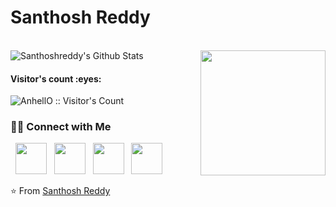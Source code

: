 # Santhosh Reddy
<br>

<img align="center" src="https://github-readme-stats.vercel.app/api?username=santhoshreddy0&count_private=true&show_icons=true&line_height=20&title_color=7A7ADB&icon_color=2234AE&text_color=D3D3D3&bg_color=0,000000,130F40" alt="Santhoshreddy's Github Stats">
<img align="right" src="https://media.giphy.com/media/jRf5fsn8G6YaogAWxn/giphy.gif" width="200" height="200"/>


</br>
<h4 align="left">Visitor's count :eyes:</h4>

<p align="left"><img src="https://profile-counter.glitch.me/{santhoshreddy0}/count.svg" alt="AnhellO :: Visitor's Count" /></p>

<h3 align="left"> 🤝🏻 Connect with Me </h3>

<p align="left">
&nbsp; <a href="https://twitter.com/itsme_santhoshd" target="_blank" rel="noopener noreferrer"><img src="https://img.icons8.com/plasticine/100/000000/twitter.png" width="50" /></a>  
&nbsp; <a href="https://www.instagram.com/itsme_karikalan/" target="_blank" rel="noopener noreferrer"><img src="https://img.icons8.com/plasticine/100/000000/instagram-new.png" width="50" /></a>  
&nbsp; <a href="https://www.linkedin.com/in/santhoshdkumar/" target="_blank" rel="noopener noreferrer"><img src="https://img.icons8.com/plasticine/100/000000/linkedin.png" width="50" /></a>
&nbsp; <a href="mailto:mail2myweb@gmail.com" target="_blank" rel="noopener noreferrer"><img src="https://img.icons8.com/plasticine/100/000000/gmail.png"  width="50" /></a>
</p>


⭐️ From [Santhosh Reddy](https://github.com/santhoshreddy0)
